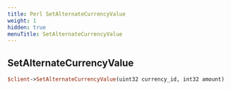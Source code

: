 ```yaml
---
title: Perl SetAlternateCurrencyValue
weight: 1
hidden: true
menuTitle: SetAlternateCurrencyValue
---
```

## SetAlternateCurrencyValue
```perl
$client->SetAlternateCurrencyValue(uint32 currency_id, int32 amount)
```